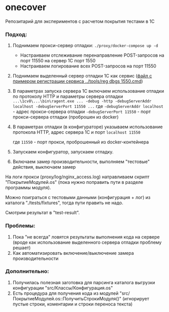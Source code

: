 # onecover
Репозитарий для экспериментов с расчетом покрытия тестами в 1С

### Подход:
1. Поднимаем прокси-сервер отладки:
   `./proxy/docker-compose up -d`
    * Настраиваем отслеживание перенаправление POST-запросов на порт 11550 на сервер 1С порт 1550
    * Настраиваем логирование всех POST-запросов на порт 11550
2. Поднимаем выделенный сервер отладки 1С как сервис ([файл с примером регистрации сервиса ../tools/reg dbgs 1550.cmd](../tools/reg%20dbgs%201550.cmd))
3. В параметрах запуска сервера 1С включаем использование отладки по протоколу HTTP и параметры сервера отладки
   `...\1cv8\...\bin\ragent.exe ... -debug -http -debugServerAddr localhost -debugServerPort 11550 ...`
   где
   `-debugServerAddr localhost` - адрес прокси-сервера отладки
   `-debugServerPort 11550` - порт прокси-сервера отладки (проброшен из docker)

4. В параметрах отладки (в конфигураторе) указываем использование протокола HTTP, адрес сервера 1С и порт
   `localhost 11550`

   где `11550` - порт прокси, проброшенный из docker-контейнера

5. Запускаем конфигуратор, запускаем отладку.
6. Включаем замер производительности, выполняем "тестовые" действия, выключаем замер

На логи прокси (proxy/log/nginx_access.log) натравливаем скрипт "ПокрытиеМодулей.os" (пока нужно поправить пути в разделе программы модуля).

Можно поиграться с тестовыми данными (конфигурация + лог) из каталога "./tests/fixtures", тогда пути править не надо.

Смотрим результат в "test-result".

### Проблемы:
1. Пока "не всегда" ловятся результаты выполнения кода на сервере (вроде как использование выделенного сервера отладки проблему решает)
2. Как автоматизировать включение/выключение замера производительности

### Дополнительно:
1. Получилась полезная заготовка для парсинга каталога выгрузки конфигурации "src/Классы/Конфигурация.os"
2. Есть процедура для получения кода из модулей "src/ПокрытиеМодулей.os::ПолучитьСтрокиМодуля()" (игнорирует пустые строки, коментарии и строки переноса текста)
